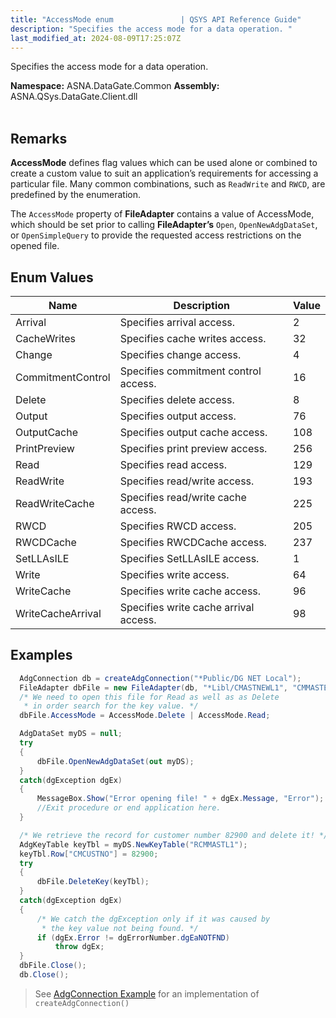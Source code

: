 ```yaml
---
title: "AccessMode enum               | QSYS API Reference Guide"
description: "Specifies the access mode for a data operation. "
last_modified_at: 2024-08-09T17:25:07Z
---
```


Specifies the access mode for a data operation.

**Namespace:** ASNA.DataGate.Common
**Assembly:** ASNA.QSys.DataGate.Client.dll
<br>
<br>

## Remarks

**AccessMode** defines flag values which can be used alone or combined to create a custom value to suit an application’s requirements for accessing a particular file. Many common combinations, such as `ReadWrite` and `RWCD`, are predefined by the enumeration.

The `AccessMode` property of **FileAdapter** contains a value of AccessMode, which should be set prior to calling **FileAdapter’s** `Open`, `OpenNewAdgDataSet`, or `OpenSimpleQuery` to provide the requested access restrictions on the opened file.

## Enum Values

| Name | Description | Value
| --- | --- | --- 
| Arrival | Specifies arrival access. | 2 |
| CacheWrites | Specifies cache writes access. | 32 |
| Change | Specifies change access. | 4 |
| CommitmentControl | Specifies commitment control access. | 16 |
| Delete | Specifies delete access. | 8 |
| Output | Specifies output access. | 76 |
| OutputCache | Specifies output cache access. | 108 |
| PrintPreview | Specifies print preview access. | 256 |
| Read | Specifies read access. | 129 |
| ReadWrite | Specifies read/write access. | 193 |
| ReadWriteCache | Specifies read/write cache access. | 225 |
| RWCD | Specifies RWCD access. | 205 |
| RWCDCache | Specifies RWCDCache access. | 237 |
| SetLLAsILE | Specifies SetLLAsILE access. | 1 |
| Write | Specifies write access. | 64 |
| WriteCache | Specifies write cache access. | 96 |
| WriteCacheArrival | Specifies write cache arrival access. | 98 |

## Examples 

```cs 
  AdgConnection db = createAdgConnection("*Public/DG NET Local");
  FileAdapter dbFile = new FileAdapter(db, "*Libl/CMASTNEWL1", "CMMASTERL1");
  /* We need to open this file for Read as well as as Delete
   * in order search for the key value. */
  dbFile.AccessMode = AccessMode.Delete | AccessMode.Read;

  AdgDataSet myDS = null;
  try
  {
      dbFile.OpenNewAdgDataSet(out myDS);
  }
  catch(dgException dgEx)
  {
      MessageBox.Show("Error opening file! " + dgEx.Message, "Error");
      //Exit procedure or end application here.
  }

  /* We retrieve the record for customer number 82900 and delete it! */
  AdgKeyTable keyTbl = myDS.NewKeyTable("RCMMASTL1");
  keyTbl.Row["CMCUSTNO"] = 82900;
  try
  {
      dbFile.DeleteKey(keyTbl);
  }
  catch(dgException dgEx)
  {
      /* We catch the dgException only if it was caused by
       * the key value not being found. */
      if (dgEx.Error != dgErrorNumber.dgEaNOTFND)
          throw dgEx;
  }
  dbFile.Close();
  db.Close();
```

> See [AdgConnection Example](/reference/datagate/datagate-client/adg-connection.html#create-an-adgconnection) for an implementation of `createAdgConnection()`
